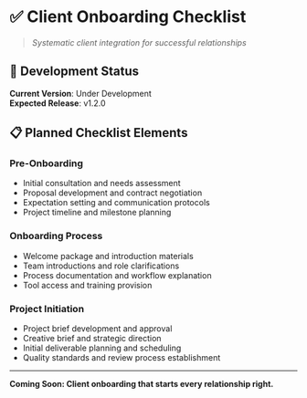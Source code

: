 # ✅ Client Onboarding Checklist

> *Systematic client integration for successful relationships*

## 🚧 Development Status

**Current Version**: Under Development  
**Expected Release**: v1.2.0  

## 📋 Planned Checklist Elements

### **Pre-Onboarding**
- Initial consultation and needs assessment
- Proposal development and contract negotiation
- Expectation setting and communication protocols
- Project timeline and milestone planning

### **Onboarding Process**
- Welcome package and introduction materials
- Team introductions and role clarifications
- Process documentation and workflow explanation
- Tool access and training provision

### **Project Initiation**
- Project brief development and approval
- Creative brief and strategic direction
- Initial deliverable planning and scheduling
- Quality standards and review process establishment

---

**Coming Soon: Client onboarding that starts every relationship right.**
